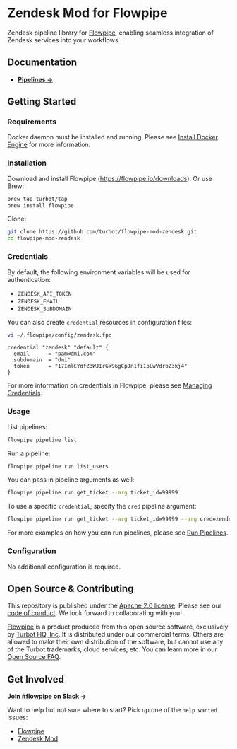 # Zendesk Mod for Flowpipe

Zendesk pipeline library for [Flowpipe](https://flowpipe.io), enabling seamless integration of Zendesk services into your workflows.

## Documentation

- **[Pipelines →](https://hub.flowpipe.io/mods/turbot/zendesk/pipelines)**

## Getting Started

### Requirements

Docker daemon must be installed and running. Please see [Install Docker Engine](https://docs.docker.com/engine/install/) for more information.

### Installation

Download and install Flowpipe (https://flowpipe.io/downloads). Or use Brew:

```sh
brew tap turbot/tap
brew install flowpipe
```

Clone:

```sh
git clone https://github.com/turbot/flowpipe-mod-zendesk.git
cd flowpipe-mod-zendesk
```

### Credentials

By default, the following environment variables will be used for authentication:

- `ZENDESK_API_TOKEN`
- `ZENDESK_EMAIL`
- `ZENDESK_SUBDOMAIN`

You can also create `credential` resources in configuration files:

```sh
vi ~/.flowpipe/config/zendesk.fpc
```

```hcl
credential "zendesk" "default" {
  email      = "pam@dmi.com"
  subdomain  = "dmi"
  token      = "17ImlCYdfZ3WJIrGk96gCpJn1fi1pLwVdrb23kj4"
}
```

For more information on credentials in Flowpipe, please see [Managing Credentials](https://flowpipe.io/docs/run/credentials).

### Usage

List pipelines:

```sh
flowpipe pipeline list
```

Run a pipeline:

```sh
flowpipe pipeline run list_users
```

You can pass in pipeline arguments as well:

```sh
flowpipe pipeline run get_ticket --arg ticket_id=99999
```

To use a specific `credential`, specify the `cred` pipeline argument:

```sh
flowpipe pipeline run get_ticket --arg ticket_id=99999 --arg cred=zendesk_prod
```

For more examples on how you can run pipelines, please see [Run Pipelines](https://flowpipe.io/docs/run/pipelines).

### Configuration

No additional configuration is required.

## Open Source & Contributing

This repository is published under the [Apache 2.0 license](https://www.apache.org/licenses/LICENSE-2.0). Please see our [code of conduct](https://github.com/turbot/.github/blob/main/CODE_OF_CONDUCT.md). We look forward to collaborating with you!

[Flowpipe](https://flowpipe.io) is a product produced from this open source software, exclusively by [Turbot HQ, Inc](https://turbot.com). It is distributed under our commercial terms. Others are allowed to make their own distribution of the software, but cannot use any of the Turbot trademarks, cloud services, etc. You can learn more in our [Open Source FAQ](https://turbot.com/open-source).

## Get Involved

**[Join #flowpipe on Slack →](https://flowpipe.io/community/join)**

Want to help but not sure where to start? Pick up one of the `help wanted` issues:

- [Flowpipe](https://github.com/turbot/flowpipe/labels/help%20wanted)
- [Zendesk Mod](https://github.com/turbot/flowpipe-mod-zendesk/labels/help%20wanted)

